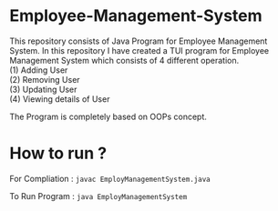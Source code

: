 # Employee-Management-System
This repository consists of Java Program for Employee Management System. In this repository I have created a TUI program for Employee Management System which consists of 4 different operation.<br>
(1) Adding User<br>  (2) Removing User<br> (3) Updating User<br>  (4) Viewing details of User

The Program is completely based on OOPs concept.

# How to run ?
For Compliation : <code>javac EmployManagementSystem.java</code>

To Run Program  : <code>java EmployManagementSystem</code>
